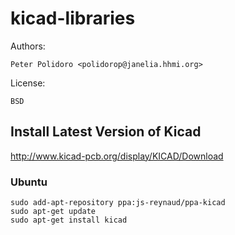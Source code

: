 # kicad-libraries


Authors:

    Peter Polidoro <polidorop@janelia.hhmi.org>

License:

    BSD

## Install Latest Version of Kicad

<http://www.kicad-pcb.org/display/KICAD/Download>

### Ubuntu

```shell
sudo add-apt-repository ppa:js-reynaud/ppa-kicad
sudo apt-get update
sudo apt-get install kicad
```
